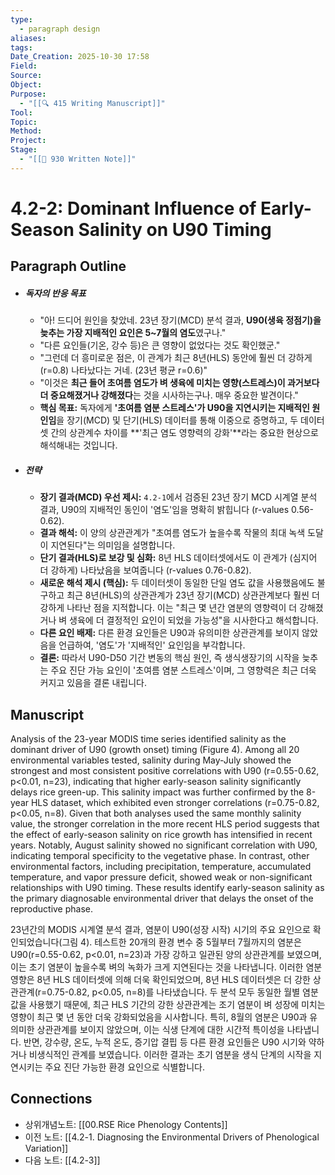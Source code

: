 ```yaml
---
type:
  - paragraph design
aliases:
tags:
Date_Creation: 2025-10-30 17:58
Field:
Source:
Object:
Purpose:
  - "[[🔍 415 Writing Manuscript]]"
Tool:
Topic:
Method:
Project:
Stage:
  - "[[📝 930 Written Note]]"
---
```

# 4.2-2: Dominant Influence of Early-Season Salinity on U90 Timing

## Paragraph Outline
- ##### 독자의 반응 목표
    - "아! 드디어 원인을 찾았네. 23년 장기(MCD) 분석 결과, **U90(생육 정점기)을 늦추는 가장 지배적인 요인은 5~7월의 염도**였구나."
    - "다른 요인들(기온, 강수 등)은 큰 영향이 없었다는 것도 확인했군."
    - "그런데 더 흥미로운 점은, 이 관계가 최근 8년(HLS) 동안에 훨씬 더 강하게(r=0.8) 나타났다는 거네. (23년 평균 r=0.6)"
    - "이것은 **최근 들어 초여름 염도가 벼 생육에 미치는 영향(스트레스)이 과거보다 더 중요해졌거나 강해졌다**는 것을 시사하는구나. 매우 중요한 발견이다."
    - **핵심 목표:** 독자에게 **'초여름 염분 스트레스'가 U90을 지연시키는 지배적인 원인임**을 장기(MCD) 및 단기(HLS) 데이터를 통해 이중으로 증명하고, 두 데이터셋 간의 상관계수 차이를 **'최근 염도 영향력의 강화'**라는 중요한 현상으로 해석해내는 것입니다.
- ##### 전략
    - **장기 결과(MCD) 우선 제시:** `4.2-1`에서 검증된 23년 장기 MCD 시계열 분석 결과, U90의 지배적인 동인이 '염도'임을 명확히 밝힙니다 (r-values 0.56-0.62).
    - **결과 해석:** 이 양의 상관관계가 "초여름 염도가 높을수록 작물의 최대 녹색 도달이 지연된다"는 의미임을 설명합니다.
    - **단기 결과(HLS)로 보강 및 심화:** 8년 HLS 데이터셋에서도 이 관계가 (심지어 더 강하게) 나타났음을 보여줍니다 (r-values 0.76-0.82).
    - **새로운 해석 제시 (핵심):** 두 데이터셋이 동일한 단일 염도 값을 사용했음에도 불구하고 최근 8년(HLS)의 상관관계가 23년 장기(MCD) 상관관계보다 훨씬 더 강하게 나타난 점을 지적합니다. 이는 "최근 몇 년간 염분의 영향력이 더 강해졌거나 벼 생육에 더 결정적인 요인이 되었을 가능성"을 시사한다고 해석합니다.
    - **다른 요인 배제:** 다른 환경 요인들은 U90과 유의미한 상관관계를 보이지 않았음을 언급하여, '염도'가 '지배적인' 요인임을 부각합니다.
    - **결론:** 따라서 U90-D50 기간 변동의 핵심 원인, 즉 생식생장기의 시작을 늦추는 주요 진단 가능 요인이 '초여름 염분 스트레스'이며, 그 영향력은 최근 더욱 커지고 있음을 결론 내립니다.

## Manuscript

Analysis of the 23-year MODIS time series identified salinity as the dominant driver of U90 (growth onset) timing (Figure 4). Among all 20 environmental variables tested, salinity during May-July showed the strongest and most consistent positive correlations with U90 (r=0.55-0.62, p<0.01, n=23), indicating that higher early-season salinity significantly delays rice green-up. This salinity impact was further confirmed by the 8-year HLS dataset, which exhibited even stronger correlations (r=0.75-0.82, p<0.05, n=8). Given that both analyses used the same monthly salinity value, the stronger correlation in the more recent HLS period suggests that the effect of early-season salinity on rice growth has intensified in recent years. Notably, August salinity showed no significant correlation with U90, indicating temporal specificity to the vegetative phase. In contrast, other environmental factors, including precipitation, temperature, accumulated temperature, and vapor pressure deficit, showed weak or non-significant relationships with U90 timing. These results identify early-season salinity as the primary diagnosable environmental driver that delays the onset of the reproductive phase.

23년간의 MODIS 시계열 분석 결과, 염분이 U90(성장 시작) 시기의 주요 요인으로 확인되었습니다(그림 4). 테스트한 20개의 환경 변수 중 5월부터 7월까지의 염분은 U90(r=0.55-0.62, p<0.01, n=23)과 가장 강하고 일관된 양의 상관관계를 보였으며, 이는 초기 염분이 높을수록 벼의 녹화가 크게 지연된다는 것을 나타냅니다. 이러한 염분 영향은 8년 HLS 데이터셋에 의해 더욱 확인되었으며, 8년 HLS 데이터셋은 더 강한 상관관계(r=0.75-0.82, p<0.05, n=8)를 나타냈습니다. 두 분석 모두 동일한 월별 염분 값을 사용했기 때문에, 최근 HLS 기간의 강한 상관관계는 조기 염분이 벼 성장에 미치는 영향이 최근 몇 년 동안 더욱 강화되었음을 시사합니다. 특히, 8월의 염분은 U90과 유의미한 상관관계를 보이지 않았으며, 이는 식생 단계에 대한 시간적 특이성을 나타냅니다. 반면, 강수량, 온도, 누적 온도, 증기압 결핍 등 다른 환경 요인들은 U90 시기와 약하거나 비생식적인 관계를 보였습니다. 이러한 결과는 초기 염분을 생식 단계의 시작을 지연시키는 주요 진단 가능한 환경 요인으로 식별합니다.

## Connections
- 상위개념노트: [[00.RSE Rice Phenology Contents]]
- 이전 노트: [[4.2-1. Diagnosing the Environmental Drivers of Phenological Variation]]
- 다음 노트: [[4.2-3]]